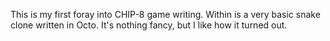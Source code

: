 
This is my first foray into CHIP-8 game writing. Within is a very basic snake
clone written in Octo. It's nothing fancy, but I like how it turned out.
